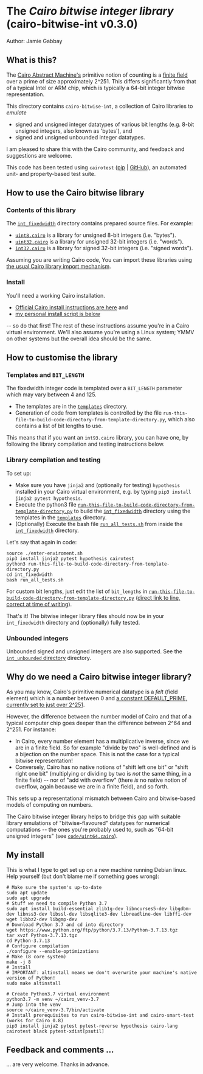 # The _Cairo bitwise integer library_ (cairo-bitwise-int v0.3.0)

Author: Jamie Gabbay

## What is this?

The [Cairo Abstract Machine's](https://www.cairo-lang.org/) primitive notion of counting is a [finite field](https://en.wikipedia.org/wiki/Finite_field) over a prime of size approximately 2^251.  This differs significantly from that of a typical Intel or ARM chip, which is typically a 64-bit integer bitwise representation.

This directory contains `cairo-bitwise-int`, a collection of Cairo libraries to _emulate_

* signed and unsigned integer datatypes of various bit lengths (e.g. 8-bit unsigned integers, also known as 'bytes'), and
* signed and unsigned unbounded integer datatypes.

I am pleased to share this with the Cairo community, and feedback and suggestions are welcome.

This code has been tested using `cairotest` ([pip](https://pypi.org/project/cairotest/) | [GitHub](https://github.com/bellissimogiorno/cairotest)), an automated unit- and property-based test suite.

## How to use the Cairo bitwise library

### Contents of this library

The [`int_fixedwidth`](https://github.com/bellissimogiorno/cairo-integer-types/tree/main/int_fixedwidth) directory contains prepared source files.  For example:

* [`uint8.cairo`](https://github.com/bellissimogiorno/cairo-integer-types/blob/main/int_fixedwidth/uint8.cairo) is a library for unsigned 8-bit integers (i.e. "bytes").
* [`uint32.cairo`](https://github.com/bellissimogiorno/cairo-integer-types/blob/main/int_fixedwidth/uint32.cairo) is a library for unsigned 32-bit integers (i.e. "words").
* [`int32.cairo`](https://github.com/bellissimogiorno/cairo-integer-types/blob/main/int_fixedwidth/int32.cairo) is a library for signed 32-bit integers (i.e. "signed words").

Assuming you are writing Cairo code, You can import these libraries using [the usual Cairo library import mechanism](https://www.cairo-lang.org/docs/reference/syntax.html#library-imports).

### Install

You'll need a working Cairo installation.

* [Official Cairo install instructions are here](https://www.cairo-lang.org/docs/quickstart.html#installation) and
* [my personal install script is below](#my-install)

-- so do that first!  The rest of these instructions assume you're in a Cairo virtual environment.  We'll also assume you're using a Linux system; YMMV on other systems but the overall idea should be the same.


## How to customise the library

### Templates and `BIT_LENGTH`

The fixedwidth integer code is templated over a `BIT_LENGTH` parameter which may vary between 4 and 125.

* The templates are in the [`templates`](https://github.com/bellissimogiorno/cairo-integer-types/tree/main/templates) directory.
* Generation of code from templates is controlled by the file `run-this-file-to-build-code-directory-from-template-directory.py`, which also contains a list of bit lengths to use.

This means that if you want an `int93.cairo` library, you can have one, by following the library compilation and testing instructions below.

### Library compilation and testing

To set up:

* Make sure you have `jinja2` and (optionally for testing) `hypothesis` installed in your Cairo virtual environment, e.g. by typing `pip3 install jinja2 pytest hypothesis`.
* Execute the python3 file [`run-this-file-to-build-code-directory-from-template-directory.py`](https://github.com/bellissimogiorno/cairo-integer-types/blob/main/run-this-file-to-build-code-directory-from-template-directory.py) to build the [`int_fixedwidth`](https://github.com/bellissimogiorno/cairo-integer-types/tree/main/int_fixedwidth) directory using the templates in the [`templates`](https://github.com/bellissimogiorno/cairo-integer-types/tree/main/templates) directory.
* (Optionally) Execute the bash file [`run_all_tests.sh`](https://github.com/bellissimogiorno/cairo-integer-types/blob/main/int_fixedwidth/run_all_tests.sh) from inside the [`int_fixedwidth`](https://github.com/bellissimogiorno/cairo-integer-types/tree/main/int_fixedwidth) directory.

Let's say that again in code:

```
source ./enter-enviroment.sh
pip3 install jinja2 pytest hypothesis cairotest
python3 run-this-file-to-build-code-directory-from-template-directory.py
cd int_fixedwidth
bash run_all_tests.sh
```

For custom bit lengths, just edit the list of `bit_lengths` in [`run-this-file-to-build-code-directory-from-template-directory.py`](https://github.com/bellissimogiorno/cairo-integer-types/blob/main/run-this-file-to-build-code-directory-from-template-directory.py) ([direct link to line, correct at time of writing](https://github.com/bellissimogiorno/cairo-integer-types/blob/main/run-this-file-to-build-code-directory-from-template-directory.py#L14)).

That's it!  The bitwise integer library files should now be in your `int_fixedwidth` directory and (optionally) fully tested.

### Unbounded integers

Unbounded signed and unsigned integers are also supported.  See the [`int_unbounded` directory](https://github.com/bellissimogiorno/cairo-integer-types/blob/main/int_unbounded) directory.

## Why do we need a Cairo bitwise integer library?

As you may know, Cairo's primitive numerical datatype is a _felt_ (field element) which is a number between 0 and [a constant DEFAULT_PRIME, currently set to just over 2^251](https://github.com/starkware-libs/cairo-lang/blob/64a7f6aed9757d3d8d6c28bd972df73272b0cb0a/src/starkware/cairo/lang/cairo_constants.py#L1).

However, the difference between the number model of Cairo and that of a typical computer chip goes deeper than the difference between 2^64 and 2^251.  For instance:

* In Cairo, every number element has a multiplicative inverse, since we are in a finite field. So for example "divide by two" is well-defined and is a bijection on the number space.  This is not the case for a typical bitwise representation!
* Conversely, Cairo has no native notions of "shift left one bit" or "shift right one bit" (multiplying or dividing by two is _not_ the same thing, in a finite field) -- nor of "add with overflow" (there _is_ no native notion of overflow, again because we are in a finite field), and so forth.

This sets up a representational mismatch between Cairo and bitwise-based models of computing on numbers.

The Cairo bitwise integer library helps to bridge this gap with suitable library emulations of "bitwise-flavoured" datatypes for numerical computations -- the ones you're probably used to, such as "64-bit unsigned integers" (see [`code/uint64.cairo`](https://github.com/bellissimogiorno/cairo-integer-types/blob/main/code/uint64.cairo)).


## My install

This is what I type to get set up on a new machine running Debian linux.  Help yourself (but don't blame me if something goes wrong):

```
# Make sure the system's up-to-date
sudo apt update
sudo apt upgrade
# Stuff we need to compile Python 3.7
sudo apt install build-essential zlib1g-dev libncurses5-dev libgdbm-dev libnss3-dev libssl-dev libsqlite3-dev libreadline-dev libffi-dev wget libbz2-dev libgmp-dev
# Download Python 3.7 and cd into directory
wget https://www.python.org/ftp/python/3.7.13/Python-3.7.13.tgz
tar xvzf Python-3.7.13.tgz
cd Python-3.7.13
# Configure compilation
./configure --enable-optimizations
# Make (8 core system)
make -j 8
# Install
# IMPORTANT: altinstall means we don't overwrite your machine's native version of Python!
sudo make altinstall

# Create Python3.7 virtual environment
python3.7 -m venv ~/cairo_venv-3.7
# Jump into the venv
source ~/cairo_venv-3.7/bin/activate
# Install prerequisites to run cairo-bitwise-int and cairo-smart-test (works for Cairo 0.8)
pip3 install jinja2 pytest pytest-reverse hypothesis cairo-lang cairotest black pytest-xdist[psutil]
```

## Feedback and comments ...

... are very welcome.  Thanks in advance.
